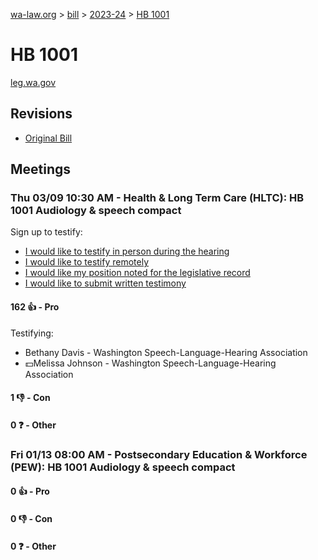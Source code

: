 [wa-law.org](/) > [bill](/bill/) > [2023-24](/bill/2023-24/) > [HB 1001](/bill/2023-24/hb/1001/)

# HB 1001
[leg.wa.gov](https://app.leg.wa.gov/billsummary?BillNumber=1001&Year=2023&Initiative=false)

## Revisions
* [Original Bill](1/)

## Meetings
### Thu 03/09 10:30 AM - Health & Long Term Care (HLTC): HB 1001 Audiology & speech compact
Sign up to testify:
* [I would like to testify in person during the hearing](https://app.leg.wa.gov/csi/Testifier/Add?chamber=House&mId=30930&aId=152869&caId=21884&tId=1)
* [I would like to testify remotely](https://app.leg.wa.gov/csi/Testifier/Add?chamber=House&mId=30930&aId=152869&caId=21884&tId=2)
* [I would like my position noted for the legislative record](https://app.leg.wa.gov/csi/Testifier/Add?chamber=House&mId=30930&aId=152869&caId=21884&tId=3)
* [I would like to submit written testimony](https://app.leg.wa.gov/csi/Testifier/Add?chamber=House&mId=30930&aId=152869&caId=21884&tId=4)

#### 162 👍 - Pro
Testifying:
* Bethany Davis - Washington Speech-Language-Hearing Association
* 💵Melissa Johnson - Washington Speech-Language-Hearing Association

#### 1 👎 - Con

#### 0 ❓ - Other

### Fri 01/13 08:00 AM - Postsecondary Education & Workforce (PEW): HB 1001 Audiology & speech compact
#### 0 👍 - Pro

#### 0 👎 - Con

#### 0 ❓ - Other
